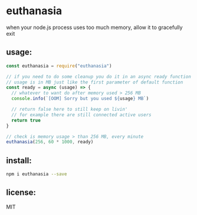 # euthanasia

when your node.js process uses too much memory, allow it to gracefully exit

## usage:

```js
const euthanasia = require("euthanasia")

// if you need to do some cleanup you do it in an async ready function
// usage is in MB just like the first parameter of default function
const ready = async (usage) => {
  // whatever to want do after memory used > 256 MB
  console.info(`[OOM] Sorry but you used ${usage} MB`)

  // return false here to still keep on livin'
  // for example there are still connected active users
  return true
}

// check is memory usage > than 256 MB, every minute
euthanasia(256, 60 * 1000, ready)
```

## install:

```bash
npm i euthanasia --save
```

## license:

MIT
